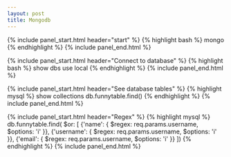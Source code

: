 ```yaml
---
layout: post
title: Mongodb
---
```


{% include panel_start.html header="start" %}
{% highlight bash %}
mongo
{% endhighlight %}
{% include panel_end.html %}

{% include panel_start.html header="Connect to database" %}
{% highlight bash %}
show dbs
use local
{% endhighlight %}
{% include panel_end.html %}

{% include panel_start.html header="See database tables" %}
{% highlight mysql %}
show collections
db.funnytable.find()
{% endhighlight %}
{% include panel_end.html %}

{% include panel_start.html header="Regex" %}
{% highlight mysql %}
db.funnytable.find(
  $or: [
        {'name': { $regex: req.params.username, $options: 'i' }},
        {'username': { $regex: req.params.username, $options: 'i' }},
        {'email': { $regex: req.params.username, $options: 'i' }}
       ])
{% endhighlight %}
{% include panel_end.html %}
